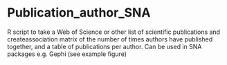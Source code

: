# Publication_author_SNA
R script to take a Web of Science or other list of scientific publications and createassociation matrix of the number of times authors have published together, and a table of publications per author. Can be used in SNA packages e.g. Gephi (see example figure)
